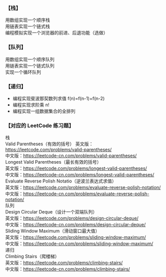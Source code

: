 ### 【栈】  
用数组实现一个顺序栈  
用链表实现一个链式栈  
编程模拟实现一个浏览器的前进、后退功能（选做）  
### 【队列】  
用数组实现一个顺序队列  
用链表实现一个链式队列  
实现一个循环队列  
### 【递归】  
- 编程实现斐波那契数列求值 f(n)=f(n-1)+f(n-2)  
- 编程实现求阶乘 n!  
- 编程实现一组数据集合的全排列  
### 【对应的 LeetCode 练习题】  
栈  
Valid Parentheses（有效的括号） 
英文版：https://leetcode.com/problems/valid-parentheses/  
中文版：https://leetcode-cn.com/problems/valid-parentheses/  
Longest Valid Parentheses（最长有效的括号）  
英文版：https://leetcode.com/problems/longest-valid-parentheses/  
中文版：https://leetcode-cn.com/problems/longest-valid-parentheses/  
Evaluate Reverse Polish Notatio（逆波兰表达式求值）  
英文版：https://leetcode.com/problems/evaluate-reverse-polish-notation/  
中文版：https://leetcode-cn.com/problems/evaluate-reverse-polish-notation/  
队列  
Design Circular Deque（设计一个双端队列）  
英文版：https://leetcode.com/problems/design-circular-deque/  
中文版：https://leetcode-cn.com/problems/design-circular-deque/  
Sliding Window Maximum（滑动窗口最大值）  
英文版：https://leetcode.com/problems/sliding-window-maximum/  
中文版：https://leetcode-cn.com/problems/sliding-window-maximum/  
递归  
Climbing Stairs（爬楼梯）  
英文版：https://leetcode.com/problems/climbing-stairs/  
中文版：https://leetcode-cn.com/problems/climbing-stairs/  
